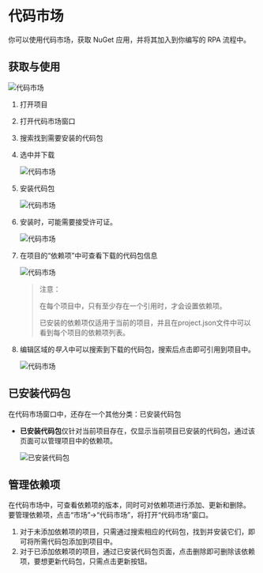 # 代码市场 
你可以使用代码市场，获取 NuGet 应用，并将其加入到你编写的 RPA 流程中。

## 获取与使用

![代码市场](https://docimages.blob.core.chinacloudapi.cn/images/Studio/Market/codemarket20201019.png)

1. 打开项目
2. 打开代码市场窗口
3. 搜索找到需要安装的代码包
4. 选中并下载

    ![代码市场](https://docimages.blob.core.chinacloudapi.cn/images/Studio/Market/CM-1.png)

5. 安装代码包

    ![代码市场](https://docimages.blob.core.chinacloudapi.cn/images/Studio/Market/CM-2.png)

6. 安装时，可能需要接受许可证。

    ![代码市场](https://docimages.blob.core.chinacloudapi.cn/images/Studio/Market/CM-3.png)

7. 在项目的“依赖项”中可查看下载的代码包信息

    ![代码市场](https://docimages.blob.core.chinacloudapi.cn/images/Studio/Market/CM-4.PNG)

    >注意：
    >
    >在每个项目中，只有至少存在一个引用时，才会设置依赖项。
    >
    >已安装的依赖项仅适用于当前的项目，并且在project.json文件中可以看到每个项目的依赖项列表。

8. 编辑区域的*导入*中可以搜索到下载的代码包，搜索后点击即可引用到项目中。

    ![代码市场](https://docimages.blob.core.chinacloudapi.cn/images/Studio/Market/CM-5.PNG)


## 已安装代码包

在代码市场窗口中，还存在一个其他分类：已安装代码包

* **已安装代码包**仅针对当前项目存在，仅显示当前项目已安装的代码包，通过该页面可以管理项目中的依赖项。

    ![已安装代码包](https://docimages.blob.core.chinacloudapi.cn/images/Studio/Market/codemarketinstall20201019.png)

## 管理依赖项

在代码市场中，可查看依赖项的版本，同时可对依赖项进行添加、更新和删除。
要管理依赖项，点击“市场”->“代码市场”，将打开“代码市场”窗口。

1. 对于未添加依赖项的项目，只需通过搜索相应的代码包，找到并安装它们，即可将所需代码包添加到项目中。 
2. 对于已添加依赖项的项目，通过已安装代码包页面，点击删除即可删除该依赖项，要想更新代码包，只需点击更新按钮。